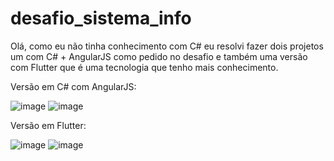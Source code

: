 # desafio_sistema_info
Olá, como eu não tinha conhecimento com C# eu resolvi fazer dois projetos um com C# + AngularJS como pedido no desafio e também uma versão com Flutter que é uma tecnologia que tenho mais conhecimento.

Versão em C# com AngularJS:

![image](https://user-images.githubusercontent.com/25934199/158878955-cbd6c8a9-e2e7-45b5-8c33-0573386bdf67.png)
![image](https://user-images.githubusercontent.com/25934199/158878878-9ba32dd5-48e1-4191-a7de-2240fcfae7b0.png)


Versão em Flutter:

![image](https://user-images.githubusercontent.com/25934199/158476812-5f746588-a0f1-4931-b5b4-035f0ff7e239.png)
![image](https://user-images.githubusercontent.com/25934199/158476971-057ccde6-ef59-4e98-8d07-fcc08db8a6bd.png)

